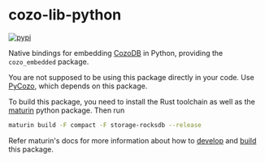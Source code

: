 # cozo-lib-python

[![pypi](https://img.shields.io/pypi/v/cozo_embedded)](https://pypi.org/project/cozo_embedded/)

Native bindings for embedding [CozoDB](https://www.cozodb.org) in Python, providing the
`cozo_embedded` package.

You are not supposed to be using this package directly in your code. Use [PyCozo](https://github.com/cozodb/pycozo),
which depends on this package.

To build this package, you need to install the Rust toolchain
as well as the [maturin](https://github.com/PyO3/maturin) python package.
Then run

```bash
maturin build -F compact -F storage-rocksdb --release
```

Refer maturin's docs for more information about how to [develop](https://www.maturin.rs/develop.html)
and [build](https://www.maturin.rs/distribution.html) this package.